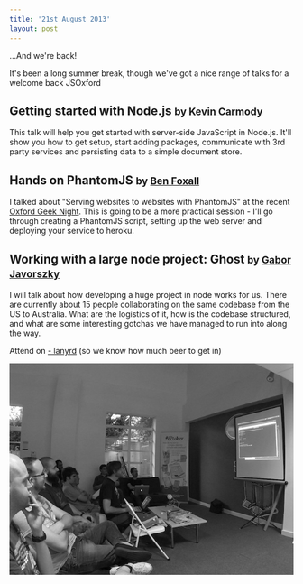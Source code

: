 ```yaml
---
title: '21st August 2013'
layout: post
---
```


<p class="lead">&hellip;And we're back!</p>

It's been a long summer break,  though we've got a nice range of talks for a welcome back JSOxford

## Getting started with Node.js <small>by <a href="https://skinofstars.com">Kevin Carmody</a></small>

This talk will help you get started with server-side JavaScript in Node.js. It'll show you how to get setup, start adding packages, communicate with 3rd party services and persisting data to a simple document store. 

## Hands on PhantomJS <small>by <a href="http://benjaminbenben.com">Ben Foxall</a></small>

I talked about "Serving websites to websites with PhantomJS" at the recent [Oxford Geek Night](http://oxford.geeknights.net/ogn32/).  This is going to be a more practical session - I'll go through creating a PhantomJS script, setting up the web server and deploying your service to heroku.

## Working with a large node project: Ghost <small>by <a href="https://twitter.com/javorszky">Gabor Javorszky</a></small>

I will talk about how developing a huge project in node works for us. There are currently about 15 people collaborating on the same codebase from the US to Australia. What are the logistics of it, how is the codebase structured, and what are some interesting gotchas we have managed to run into along the way.

Attend on [- lanyrd](http://lanyrd.com/2013/jsoxford/) (so we know how much beer to get in)

![August JSOxford](/img/august.jpg)